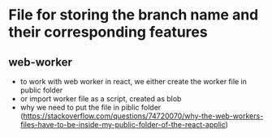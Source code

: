 # File for storing the branch name and their corresponding features

## web-worker
- to work with web worker in react, we either create the worker file in public folder
- or import worker file as a script, created as blob
- why we need to put the file in piblic folder (https://stackoverflow.com/questions/74720070/why-the-web-workers-files-have-to-be-inside-my-public-folder-of-the-react-applic)